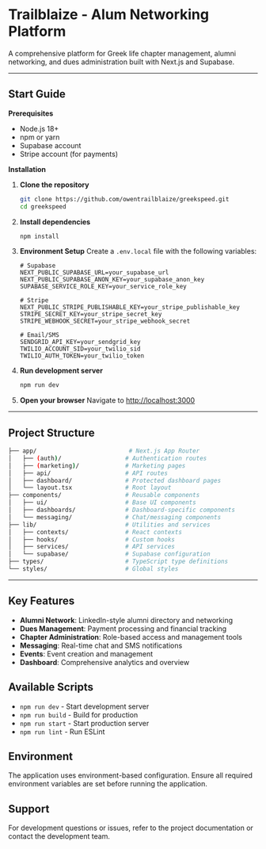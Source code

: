 # Trailblaize - Alum Networking Platform
A comprehensive platform for Greek life chapter management, alumni networking, and dues administration built with Next.js and Supabase.

----
## Start Guide
**Prerequisites**
- Node.js 18+ 
- npm or yarn
- Supabase account
- Stripe account (for payments)

**Installation**

1. **Clone the repository**
   ```bash
   git clone https://github.com/owentrailblaize/greekspeed.git
   cd greekspeed
   ```

2. **Install dependencies**
   ```bash
   npm install
   ```

3. **Environment Setup**
   Create a `.env.local` file with the following variables:
   ```env
   # Supabase
   NEXT_PUBLIC_SUPABASE_URL=your_supabase_url
   NEXT_PUBLIC_SUPABASE_ANON_KEY=your_supabase_anon_key
   SUPABASE_SERVICE_ROLE_KEY=your_service_role_key
   
   # Stripe
   NEXT_PUBLIC_STRIPE_PUBLISHABLE_KEY=your_stripe_publishable_key
   STRIPE_SECRET_KEY=your_stripe_secret_key
   STRIPE_WEBHOOK_SECRET=your_stripe_webhook_secret
   
   # Email/SMS
   SENDGRID_API_KEY=your_sendgrid_key
   TWILIO_ACCOUNT_SID=your_twilio_sid
   TWILIO_AUTH_TOKEN=your_twilio_token
   ```

4. **Run development server**
   ```bash
   npm run dev
   ```

5. **Open your browser**
   Navigate to [http://localhost:3000](http://localhost:3000)

----
## Project Structure
```bash
├── app/                          # Next.js App Router
│   ├── (auth)/                  # Authentication routes
│   ├── (marketing)/             # Marketing pages
│   ├── api/                     # API routes
│   ├── dashboard/               # Protected dashboard pages
│   └── layout.tsx               # Root layout
├── components/                  # Reusable components
│   ├── ui/                      # Base UI components
│   ├── dashboards/              # Dashboard-specific components
│   └── messaging/               # Chat/messaging components
├── lib/                         # Utilities and services
│   ├── contexts/                # React contexts
│   ├── hooks/                   # Custom hooks
│   ├── services/                # API services
│   └── supabase/                # Supabase configuration
├── types/                       # TypeScript type definitions
└── styles/                      # Global styles
```
----
## Key Features
- **Alumni Network**: LinkedIn-style alumni directory and networking
- **Dues Management**: Payment processing and financial tracking
- **Chapter Administration**: Role-based access and management tools
- **Messaging**: Real-time chat and SMS notifications
- **Events**: Event creation and management
- **Dashboard**: Comprehensive analytics and overview

## Available Scripts
- `npm run dev` - Start development server
- `npm run build` - Build for production
- `npm run start` - Start production server
- `npm run lint` - Run ESLint

## Environment
The application uses environment-based configuration. Ensure all required environment variables are set before running the application.

## Support
For development questions or issues, refer to the project documentation or contact the development team.